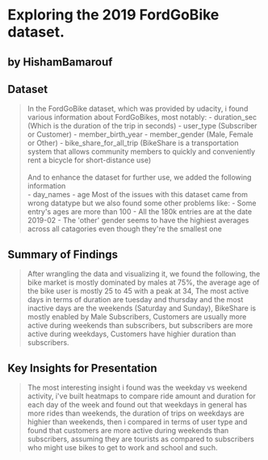 # Exploring the 2019 FordGoBike dataset.
## by HishamBamarouf


## Dataset

> In the FordGoBike dataset, which was provided by udacity, i found various information about FordGoBikes, most notably:
    - duration_sec (Which is the duration of the trip in seconds)
    - user_type (Subscriber or Customer)
    - member_birth_year
    - member_gender (Male, Female or Other)
    - bike_share_for_all_trip (BikeShare is a transportation system that allows community members to quickly and conveniently rent a bicycle for short-distance use)<br><br>
> And to enhance the dataset for further use, we added the following information<br>
    - day_names
    - age
> Most of the issues with this dataset came from wrong datatype but we also found some other problems like:
    - Some entry's ages are more than 100 
    - All the 180k entries are at the date 2019-02 
    - The 'other' gender seems to have the highiest averages across all catagories even though they're the smallest one

## Summary of Findings

> After wrangling the data and visualizing it, we found the following, the bike market is mostly dominated by males at 75%, the average age of the bike user is mostly 25 to 45 with a peak at 34, The most active days in terms of duration are tuesday and thursday and the most inactive days are the weekends (Saturday and Sunday), BikeShare is mostly enabled by Male Subscribers, Customers are usually more active during weekends than subscribers, but subscribers are more active during weekdays, Customers have highier duration than subscribers.

## Key Insights for Presentation

> The most interesting insight i found was the weekday vs weekend activity, i've built heatmaps to compare ride amount and duration for each day of the week and found out that weekdays in general has more rides than weekends, the duration of trips on weekdays are highier than weekends, then i compared in terms of user type and found that customers are more active during weekends than subscribers, assuming they are tourists as compared to subscribers who might use bikes to get to work and school and such.
